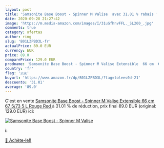 ```yaml
---
layout: post
title: 'Samsonite Base Boost - Spinner M Valise  avec 31.01 % rabais '
date: 2020-09-28 21:27:42
image: 'https://m.media-amazon.com/images/I/31uGfhnvFFL._SL200_.jpg'
comments: true
category: ofertas
author: ring
slug: 'B01LZPBD3L-fr'
actualPrice: 89.0 EUR
currency: EUR
price: 89.0
comparePrice: 129.0 EUR
prodname: 'Samsonite Base Boost - Spinner M Valise Extensible  66 cm  67 5/73 5 L  Rouge  Red '
country: 'fr'
flag: '🇫🇷'
buyurl: 'https://www.amazon.fr/dp/B01LZPBD3L/?tag=tolees0d-21'
descuento: '31.01'
average: '89.0'
---
```


C'est en vente [Samsonite Base Boost - Spinner M Valise Extensible  66 cm  67 5/73 5 L  Rouge  Red ](https://www.amazon.fr/dp/B01LZPBD3L/?tag=tolees0d-21)  à  31.01 % de réduction, prix final  89.0 EUR (original: 129.0 EUR) ici:

[![Samsonite Base Boost - Spinner M Valise ](https://m.media-amazon.com/images/I/31uGfhnvFFL._SL200_.jpg)](https://www.amazon.fr/dp/B01LZPBD3L/?tag=tolees0d-21)

ℹ️:


[🛒 Achète-le!!](https://www.amazon.fr/dp/B01LZPBD3L/?tag=tolees0d-21)

